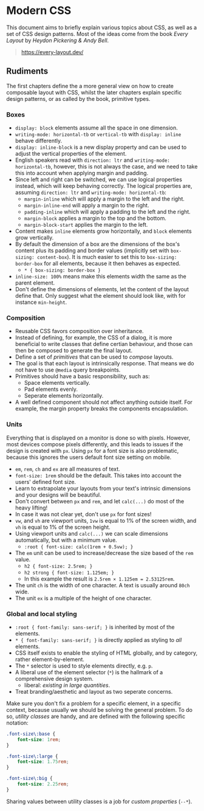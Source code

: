 # Modern CSS

This document aims to briefly explain various topics about CSS, as well as a set of CSS design patterns. Most of the ideas come from the book _Every Layout_ by _Heydon Pickering & Andy Bell_.

 > https://every-layout.dev/

## Rudiments

The first chapters define the a more general view on how to create composable layout with CSS, whilst the later chapters explain specific design patterns, or as called by the book, primitive types.

### Boxes

 * `display: block` elements assume all the space in one dimension.
 * `writing-mode: horizontal-tb` or `vertical-tb` with `display: inline` behave differently.
 * `display: inline-block` is a new display property and can be used to adjust the vertical properties of the element.
 * English speakers read with `direction: ltr` and `writing-mode: horizontal-tb`, however, this is not always the case, and we need to take this into account when applying margin and padding.
 * Since left and right can be switched, we can use logical properties instead, which will keep behaving correctly. The logical properties are, assuming `direction: ltr` and `writing-mode: horizontal-tb`:
   * `margin-inline` which will apply a margin to the left and the right.
   * `margin-inline-end` will apply a margin to the right.
   * `padding-inline` which will apply a padding to the left and the right.
   * `margin-block` applies a margin to the top and the bottom.
   * `margin-block-start` applies the margin to the left.
 * Content makes `inline` elements grow horizontally, and `block` elements grow vertically.
 * By default the dimension of a box are the dimensions of the box's content plus its padding and border values (implicitly set with `box-sizing: content-box`). It is much easier to set this to `box-sizing: border-box` for all elements, because it then behaves as expected.
   * `* { box-sizing: border-box }`
 * `inline-size: 100%` means make this elements width the same as the parent element.
 * Don't define the dimensions of elements, let the content of the layout define that. Only suggest what the element should look like, with for instance `min-height`.

### Composition

 * Reusable CSS favors composition over inheritance. 
 * Instead of defining, for example, the CSS of a dialog, it is more beneficial to write classes that define certian behaviour, and those can then be composed to generate the final layout.
 * Define a set of _primitives_ that can be used to _compose_ layouts.
 * The goal is that each layout is intrinsically response. That means we do not have to use `@media` query breakpoints.
 * Primitives should have a basic responsibility, such as:
   * Space elements vertically.
   * Pad elements evenly.
   * Seperate elements horizontally.
 * A well defined component should not affect anything outside itself. For example, the margin property breaks the components encapsulation.

### Units

Everything that is displayed on a monitor is done so with pixels. However, most devices compose pixels differently, and this leads to issues if the design is created with `px`. Using `px` for a font size is also problematic, because this ignores the users default font size setting on mobile.

 * `em`, `rem`, `ch` and `ex` are all measures of text.
 * `font-size: 1rem` should be the default. This takes into account the users' defined font size.
 * Learn to extrapolate your layouts from your text's intrinsic dimensions and your designs will be beautiful.
 * Don't convert between `px` and `rem`, and let `calc(...)` do most of the heavy lifting!
 * In case it was not clear yet, don't use `px` for font sizes!
 * `vw`, and `vh` are viewport units, `1vw` is equal to 1% of the screen width, and `vh` is equal to 1% of the screen height.
 * Using viewport units and `calc(...)` we can scale dimensions automatically, but with a minimum value.
   * `:root { font-size: calc(1rem + 0.5vw); }`
 * The `em` unit can be used to increase/decrease the size based of the `rem` value.
   * `h2 { font-size: 2.5rem; }`
   * `h2 strong { font-size: 1.125em; }`
   * In this example the result is `2.5rem × 1.125em = 2.53125rem`.
 * The unit `ch` is the width of one character. A text is usually around `80ch` wide.
 * The unit `ex` is a multiple of the height of one character.

### Global and local styling

 * `:root { font-family: sans-serif; }` is inherited by most of the elements.
 * `* { font-family: sans-serif; }` is directly applied as styling to _all_ elements.
 * CSS itself exists to enable the styling of HTML globally, and by category, rather element-by-element.
 * The `*` selector is used to style elements directly, e.g. `p`.
 * A liberal use of the element selector (`*`) is the hallmark of a comprehensive design system.
   * liberal: _existing in large quantities_.
 * Treat branding/aesthetic and layout as two seperate concerns.

Make sure you don't fix a problem for a specific element, in a specific context, because usually we should be solving the general problem. To do so, _utility classes_ are handy, and are defined with the following specific notation:


```css
.font-size\:base {
    font-size: 1rem;
}

.font-size\:large {
    font-size: 1.75rem;
}

.font-size\:big {
    font-size: 2.25rem;
}
```

Sharing values between utility classes is a job for _custom properties_ (`--*`).
